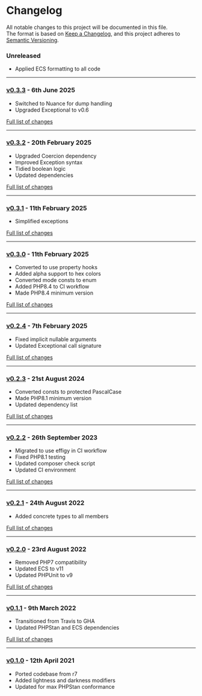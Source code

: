 # Changelog

All notable changes to this project will be documented in this file.<br>
The format is based on [Keep a Changelog](https://keepachangelog.com/en/1.0.0/),
and this project adheres to [Semantic Versioning](https://semver.org/spec/v2.0.0.html).

### Unreleased
- Applied ECS formatting to all code

---

### [v0.3.3](https://github.com/decodelabs/spectrum/commits/v0.3.3) - 6th June 2025

- Switched to Nuance for dump handling
- Upgraded Exceptional to v0.6

[Full list of changes](https://github.com/decodelabs/spectrum/compare/v0.3.2...v0.3.3)

---

### [v0.3.2](https://github.com/decodelabs/spectrum/commits/v0.3.2) - 20th February 2025

- Upgraded Coercion dependency
- Improved Exception syntax
- Tidied boolean logic
- Updated dependencies

[Full list of changes](https://github.com/decodelabs/spectrum/compare/v0.3.1...v0.3.2)

---

### [v0.3.1](https://github.com/decodelabs/spectrum/commits/v0.3.1) - 11th February 2025

- Simplified exceptions

[Full list of changes](https://github.com/decodelabs/spectrum/compare/v0.3.0...v0.3.1)

---

### [v0.3.0](https://github.com/decodelabs/spectrum/commits/v0.3.0) - 11th February 2025

- Converted to use property hooks
- Added alpha support to hex colors
- Converted mode consts to enum
- Added PHP8.4 to CI workflow
- Made PHP8.4 minimum version

[Full list of changes](https://github.com/decodelabs/spectrum/compare/v0.2.4...v0.3.0)

---

### [v0.2.4](https://github.com/decodelabs/spectrum/commits/v0.2.4) - 7th February 2025

- Fixed implicit nullable arguments
- Updated Exceptional call signature

[Full list of changes](https://github.com/decodelabs/spectrum/compare/v0.2.3...v0.2.4)

---

### [v0.2.3](https://github.com/decodelabs/spectrum/commits/v0.2.3) - 21st August 2024

- Converted consts to protected PascalCase
- Made PHP8.1 minimum version
- Updated dependency list

[Full list of changes](https://github.com/decodelabs/spectrum/compare/v0.2.2...v0.2.3)

---

### [v0.2.2](https://github.com/decodelabs/spectrum/commits/v0.2.2) - 26th September 2023

- Migrated to use effigy in CI workflow
- Fixed PHP8.1 testing
- Updated composer check script
- Updated CI environment

[Full list of changes](https://github.com/decodelabs/spectrum/compare/v0.2.1...v0.2.2)

---

### [v0.2.1](https://github.com/decodelabs/spectrum/commits/v0.2.1) - 24th August 2022

- Added concrete types to all members

[Full list of changes](https://github.com/decodelabs/spectrum/compare/v0.2.0...v0.2.1)

---

### [v0.2.0](https://github.com/decodelabs/spectrum/commits/v0.2.0) - 23rd August 2022

- Removed PHP7 compatibility
- Updated ECS to v11
- Updated PHPUnit to v9

[Full list of changes](https://github.com/decodelabs/spectrum/compare/v0.1.1...v0.2.0)

---

### [v0.1.1](https://github.com/decodelabs/spectrum/commits/v0.1.1) - 9th March 2022

- Transitioned from Travis to GHA
- Updated PHPStan and ECS dependencies

[Full list of changes](https://github.com/decodelabs/spectrum/compare/v0.1.0...v0.1.1)

---

### [v0.1.0](https://github.com/decodelabs/spectrum/commits/v0.1.0) - 12th April 2021

- Ported codebase from r7
- Added lightness and darkness modifiers
- Updated for max PHPStan conformance
